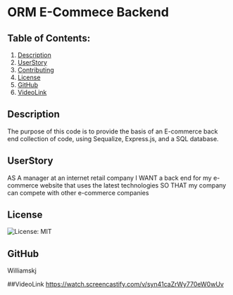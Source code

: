 # ORM E-Commece Backend

## Table of Contents:
  1. [Description](#description) 
  2. [UserStory](#UserStory)  
  3. [Contributing](#Contributing)
  4. [License](#License)
  5. [GitHub](#GitHub)
  6. [VideoLink](#VideoLink)


## Description
The purpose of this code is to provide the basis of an E-commerce back end collection of code, using Sequalize, Express.js, and a SQL database. 

## UserStory
AS A manager at an internet retail company
I WANT a back end for my e-commerce website that uses the latest technologies
SO THAT my company can compete with other e-commerce companies

## License
![License: MIT](https://img.shields.io/badge/License-MIT-yellow.svg)

## GitHub
Williamskj

##VideoLink
https://watch.screencastify.com/v/syn41caZrWy770eW0wUv
